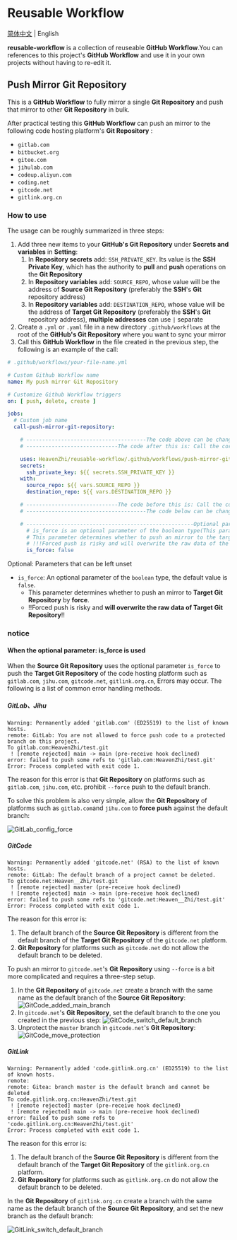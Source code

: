 # Reusable Workflow

[简体中文](./README.md) | English

**reusable-workflow** is a collection of reuseable **GitHub Workflow**.You can references to this project's **GitHub Workflow** and use it in your own projects without having to re-edit it.

## Push Mirror Git Repository

This is a **GitHub Workflow** to fully mirror a single **Git Repository** and push that mirror to other **Git Repository** in bulk.

After practical testing this **GitHub Workflow** can push an mirror to the following code hosting platform's **Git Repository** :

- `gitlab.com`
- `bitbucket.org`
- `gitee.com`
- `jihulab.com`
- `codeup.aliyun.com`
- `coding.net`
- `gitcode.net`
- `gitlink.org.cn`

### How to use

The usage can be roughly summarized in three steps:

1. Add three new items to your **GitHub's Git Repository** under **Secrets and variables** in  **Setting**:
   1. In **Repository secrets** add: `SSH_PRIVATE_KEY`. Its value is the **SSH Private Key**, which has the authority to **pull** and **push** operations on the **Git Repository**
   2. In **Repository variables** add: `SOURCE_REPO`, whose value will be the address of **Source Git Repository** (preferably the **SSH**'s **Git** repository address)
   3. In **Repository variables** add: `DESTINATION_REPO`, whose value will be the address of **Target Git Repository** (preferably the **SSH**'s **Git** repository address), **multiple addresses** can use `|` separate
2. Create a `.yml` or `.yaml` file in a new directory `.github/workflows` at the root of the **GitHub's Git Repository** where you want to sync your mirror
3. Call this **GitHub Workflow** in the file created in the previous step, the following is an example of the call:

```yml
# .github/workflows/your-file-name.yml

# Custom Github Workflow name
name: My push mirror Git Repository

# Customize Github Workflow triggers
on: [ push, delete, create ]

jobs:
  # Custom job name
  call-push-mirror-git-repository:

    # --------------------------------------The code above can be changed as needed--------------------------------------
    # -----------------------------The code after this is: Call the core step of the GitHub Workflow (cannot be changed)-----------------------------

    uses: HeavenZhi/reusable-workflow/.github/workflows/push-mirror-git-repository.yml@main
    secrets:
      ssh_private_key: ${{ secrets.SSH_PRIVATE_KEY }}
    with:
      source_repo: ${{ vars.SOURCE_REPO }}
      destination_repo: ${{ vars.DESTINATION_REPO }}

    # -----------------------------The code before this is: Call the core step of the GitHub Workflow (cannot be changed)-----------------------------
    # --------------------------------------The code below can be changed as needed--------------------------------------

    # -----------------------------------------------------Optional parameter-----------------------------------------------------
      # is_force is an optional parameter of the boolean type(This parameter is not required). If this parameter is not set, the default value is false.
      # This parameter determines whether to push an mirror to the target Git repository by force.
      # !!!Forced push is risky and will overwrite the raw data of the target Git repository!!!
      is_force: false
```

Optional: Parameters that can be left unset

- `is_force`: An optional parameter of the `boolean` type, the default value is `false`.
  - This parameter determines whether to push an mirror to **Target Git Repository** by **force**.
  - !!Forced push is risky and **will overwrite the raw data of Target Git Repository**!!

### notice

#### When the optional parameter: is_force is used

When the **Source Git Repository** uses the optional parameter `is_force` to push the **Target Git Repository** of the code hosting platform such as `gitlab.com`, `jihu.com`, `gitcode.net`, `gitlink.org.cn`, Errors may occur. The following is a list of common error handling methods.

##### GitLab、Jihu

```shell
Warning: Permanently added 'gitlab.com' (ED25519) to the list of known hosts.
remote: GitLab: You are not allowed to force push code to a protected branch on this project.
To gitlab.com:HeavenZhi/test.git
 ! [remote rejected] main -> main (pre-receive hook declined)
error: failed to push some refs to 'gitlab.com:HeavenZhi/test.git'
Error: Process completed with exit code 1.
```

The reason for this error is that **Git Repository** on platforms such as `gitlab.com`, `jihu.com`, etc. prohibit `--force` push to the default branch.

To solve this problem is also very simple, allow the **Git Repository** of platforms such as `gitlab.com`and `jihu.com` to **force push** against the default branch:

![GitLab_config_force](https://cdn.jsdelivr.net/gh/HeavenZhi/reusable-workflow@main/image/GitLab_config_force.gif)

##### GitCode

```shell
Warning: Permanently added 'gitcode.net' (RSA) to the list of known hosts.
remote: GitLab: The default branch of a project cannot be deleted.
To gitcode.net:Heaven__Zhi/test.git
 ! [remote rejected] master (pre-receive hook declined)
 ! [remote rejected] main -> main (pre-receive hook declined)
error: failed to push some refs to 'gitcode.net:Heaven__Zhi/test.git'
Error: Process completed with exit code 1.
```

The reason for this error is:

1. The default branch of the **Source Git Repository** is different from the default branch of the **Target Git Repository** of the `gitcode.net` platform.
2. **Git Repository** for platforms such as `gitcode.net` do not allow the default branch to be deleted.

To push an mirror to `gitcode.net`'s **Git Repository** using `--force` is a bit more complicated and requires a three-step setup.

1. In the **Git Repository** of `gitcode.net` create a branch with the same name as the default branch of the **Source Git Repository**:
   ![GitCode_added_main_branch](https://cdn.jsdelivr.net/gh/HeavenZhi/reusable-workflow@main/image/GitCode_added_main_branch.gif)
2. In `gitcode.net`'s **Git Repository**, set the default branch to the one you created in the previous step:
   ![GitCode_switch_default_branch](https://cdn.jsdelivr.net/gh/HeavenZhi/reusable-workflow@main/image/GitCode_switch_default_branch.gif)
3. Unprotect the `master` branch in `gitcode.net`'s **Git Repository**:
   ![GitCode_move_protection](https://cdn.jsdelivr.net/gh/HeavenZhi/reusable-workflow@main/image/GitCode_move_protection.gif)

##### GitLink

```shell
Warning: Permanently added 'code.gitlink.org.cn' (ED25519) to the list of known hosts.
remote: 
remote: Gitea: branch master is the default branch and cannot be deleted        
To code.gitlink.org.cn:HeavenZhi/test.git
 ! [remote rejected] master (pre-receive hook declined)
 ! [remote rejected] main -> main (pre-receive hook declined)
error: failed to push some refs to 'code.gitlink.org.cn:HeavenZhi/test.git'
Error: Process completed with exit code 1.
```

The reason for this error is:

1. The default branch of the **Source Git Repository** is different from the default branch of the **Target Git Repository** of the `gitlink.org.cn` platform.
2. **Git Repository** for platforms such as `gitlink.org.cn` do not allow the default branch to be deleted.

In the **Git Repository** of `gitlink.org.cn` create a branch with the same name as the default branch of the **Source Git Repository**, and set the new branch as the default branch:

![GitLink_switch_default_branch](https://cdn.jsdelivr.net/gh/HeavenZhi/reusable-workflow@main/image/GitLink_switch_default_branch.gif)
